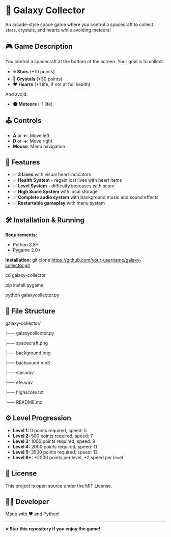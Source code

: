 # 🌌 Galaxy Collector

An arcade-style space game where you control a spacecraft to collect stars, crystals, and hearts while avoiding meteors!

## 🎮 Game Description

You control a spacecraft at the bottom of the screen. Your goal is to collect:
- **⭐ Stars** (+10 points)
- **💜 Crystals** (+30 points) 
- **❤️ Hearts** (+1 life, if not at full health)

And avoid:
- **🌑 Meteors** (-1 life)

## 🕹️ Controls
- **A** or **←**: Move left
- **D** or **→**: Move right
- **Mouse**: Menu navigation

## 🎯 Features
- ✅ **3 Lives** with visual heart indicators
- ✅ **Health System** - regain lost lives with heart items
- ✅ **Level System** - difficulty increases with score
- ✅ **High Score System** with local storage
- ✅ **Complete audio system** with background music and sound effects
- ✅ **Restartable gameplay** with menu system

## 🛠️ Installation & Running

**Requirements:**
- Python 3.8+
- Pygame 2.0+

**Installation:**
git clone https://github.com/your-username/galaxy-collector.git

cd galaxy-collector

pip install pygame

python galaxycollector.py

## 📁 File Structure

galaxy-collector/

├── galaxycollector.py

├── spacecraft.png

├── background.png

├── backsound.mp3

├── star.wav

├── efe.wav

├── highscore.txt

└── README.md

## ⚙️ Level Progression

- **Level 1:** 0 points required, speed: 5
- **Level 2:** 500 points required, speed: 7  
- **Level 3:** 1000 points required, speed: 9
- **Level 4:** 2000 points required, speed: 11
- **Level 5:** 3500 points required, speed: 13
- **Level 6+:** +2000 points per level, +2 speed per level

## 📜 License

This project is open source under the MIT License.

## 👨‍💻 Developer

Made with ❤️ and Python!

---

**⭐ Star this repository if you enjoy the game!**

